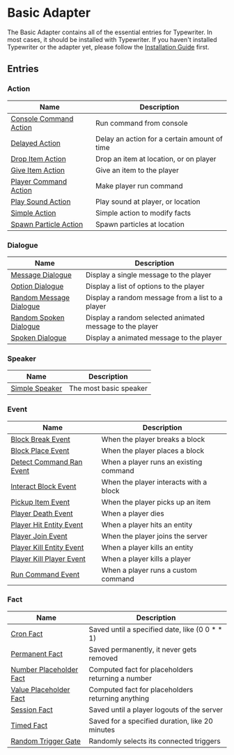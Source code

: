 # Basic Adapter

The Basic Adapter contains all of the essential entries for Typewriter. In most cases, it should be installed with
Typewriter. If you haven't installed Typewriter or the adapter yet, please follow
the [Installation Guide](/docs/Installation-Guide) first.

## Entries

### Action

| Name                                                                       | Description                                  |
|----------------------------------------------------------------------------|----------------------------------------------|
| [Console Command Action](BasicAdapter/entries/action/ConsoleCommandAction) | Run command from console                     |
| [Delayed Action](BasicAdapter/entries/action/DelayedAction)                | Delay an action for a certain amount of time |
| [Drop Item Action](BasicAdapter/entries/action/DropItemAction)             | Drop an item at location, or on player       |
| [Give Item Action](BasicAdapter/entries/action/GiveItemAction)             | Give an item to the player                   |
| [Player Command Action](BasicAdapter/entries/action/PlayerCommandAction)   | Make player run command                      |
| [Play Sound Action](BasicAdapter/entries/action/PlaySoundAction)           | Play sound at player, or location            |
| [Simple Action](BasicAdapter/entries/action/SimpleAction)                  | Simple action to modify facts                |
| [Spawn Particle Action](BasicAdapter/entries/action/SpawnParticleAction)   | Spawn particles at location                  |

### Dialogue

| Name                                                                           | Description                                              |
|--------------------------------------------------------------------------------|----------------------------------------------------------|
| [Message Dialogue](BasicAdapter/entries/dialogue/MessageDialogue)              | Display a single message to the player                   |
| [Option Dialogue](BasicAdapter/entries/dialogue/OptionDialogue)                | Display a list of options to the player                  |
| [Random Message Dialogue](BasicAdapter/entries/dialogue/RandomMessageDialogue) | Display a random message from a list to a player         |
| [Random Spoken Dialogue](BasicAdapter/entries/dialogue/RandomSpokenDialogue)   | Display a random selected animated message to the player |
| [Spoken Dialogue](BasicAdapter/entries/dialogue/SpokenDialogue)                | Display a animated message to the player                 |

### Speaker

| Name                                                         | Description            |
|--------------------------------------------------------------|------------------------|
| [Simple Speaker](BasicAdapter/entries/speaker/SimpleSpeaker) | The most basic speaker |

### Event

| Name                                                                         | Description                            |
|------------------------------------------------------------------------------|----------------------------------------|
| [Block Break Event](BasicAdapter/entries/event/BlockBreakEvent)              | When the player breaks a block         |
| [Block Place Event](BasicAdapter/entries/event/BlockPlaceEvent)              | When the player places a block         |
| [Detect Command Ran Event](BasicAdapter/entries/event/DetectCommandRanEvent) | When a player runs an existing command |
| [Interact Block Event](BasicAdapter/entries/event/InteractBlockEvent)        | When the player interacts with a block |
| [Pickup Item Event](BasicAdapter/entries/event/PickupItemEvent)              | When the player picks up an item       |
| [Player Death Event](BasicAdapter/entries/event/PlayerDeathEvent)            | When a player dies                     |
| [Player Hit Entity Event](BasicAdapter/entries/event/PlayerHitEntityEvent)   | When a player hits an entity           |
| [Player Join Event](BasicAdapter/entries/event/PlayerJoinEvent)              | When the player joins the server       |
| [Player Kill Entity Event](BasicAdapter/entries/event/PlayerKillEntityEvent) | When a player kills an entity          |
| [Player Kill Player Event](BasicAdapter/entries/event/PlayerKillPlayerEvent) | When a player kills a player           |
| [Run Command Event](BasicAdapter/entries/event/RunCommandEvent)              | When a player runs a custom command    |

### Fact

| Name                                                                       | Description                                       |
|----------------------------------------------------------------------------|---------------------------------------------------|
| [Cron Fact](BasicAdapter/entries/fact/CronFact)                            | Saved until a specified date, like (0 0 \* \* 1)  |
| [Permanent Fact](BasicAdapter/entries/fact/PermanentFact)                  | Saved permanently, it never gets removed          |
| [Number Placeholder Fact](BasicAdapter/entries/fact/NumberPlaceholderFact) | Computed fact for placeholders returning a number |
| [Value Placeholder Fact](BasicAdapter/entries/fact/ValuePlaceholderFact)   | Computed fact for placeholders returning anything |
| [Session Fact](BasicAdapter/entries/fact/SessionFact)                      | Saved until a player logouts of the server        |
| [Timed Fact](BasicAdapter/entries/fact/TimedFact)                          | Saved for a specified duration, like 20 minutes   |
| [Random Trigger Gate](BasicAdapter/entries/action/RandomTriggerGate)       | Randomly selects its connected triggers           |
